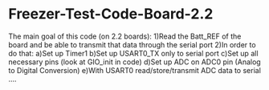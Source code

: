 # Freezer-Test-Code-Board-2.2

The main goal of this code (on 2.2 boards):
	1)Read the Batt_REF of the board and be able to transmit that data through the serial port
 	2)In order to do that:
  		a)Set up Timer1
		b)Set up USART0_TX only to serial port
		c)Set up all necessary pins (look at GIO_init in code)
  		d)Set up ADC on ADC0 pin (Analog to Digital Conversion)
		e)With USART0 read/store/transmit ADC data to serial
  		....
